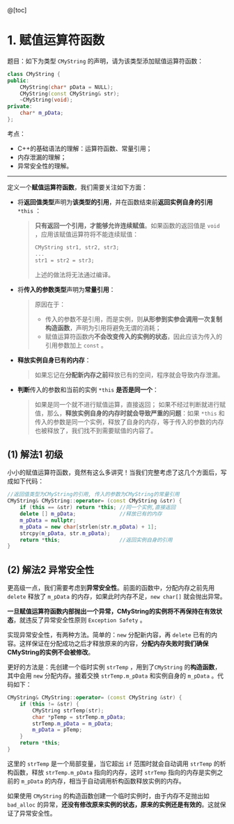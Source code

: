 @[toc]

# 1. 赋值运算符函数

题目：如下为类型 `CMyString` 的声明，请为该类型添加赋值运算符函数：
```cpp
class CMyString {
public:
	CMyString(char* pData = NULL);
	CMyString(const CMyString& str);
	~CMyString(void);
private:
	char* m_pData;
};
```
考点：
- C++的基础语法的理解：运算符函数、常量引用；
- 内存泄漏的理解；
- 异常安全性的理解。

---
定义一个**赋值运算符函数**，我们需要关注如下方面：
- 将**返回值类型**声明为**该类型的引用**，并在函数结束前**返回实例自身的引用** `*this` ：
	> **只有返回一个引用，才能够允许连续赋值**。如果函数的返回值是 `void` ，应用该赋值运算符将不能连续赋值：
	>```cpp
	> CMyString str1, str2, str3;
	> ...
	> str1 = str2 = str3;
	> ```
	> 上述的做法将无法通过编译。
	
- 将**传入的参数类型**声明为**常量引用**：
	> 原因在于：
	> - 传入的参数不是引用，而是实例，则**从形参到实参会调用一次复制构造函数**，声明为引用将避免无谓的消耗；
	> - 赋值运算符函数内**不会改变传入的实例的状态**，因此应该为传入的引用参数加上 `const` 。
	
- **释放实例自身已有的内存**：
	> 如果忘记在**分配新内存之前**释放已有的空间，程序就会导致内存泄漏。
	
- **判断**传入的参数和当前的实例 `*this` **是否是同一个**：
	> 如果是同一个就不进行赋值运算，直接返回；
	> 如果不经过判断就进行赋值，那么，**释放实例自身的内存时就会导致严重的问题**：如果 `*this` 和传入的参数是同一个实例，释放了自身的内存，等于传入的参数的内存也被释放了，我们找不到需要赋值的内容了。

## (1) 解法1 初级
小小的赋值运算符函数，竟然有这么多讲究！当我们完整考虑了这几个方面后，写成如下代码：
```cpp
//返回值类型为CMyString的引用, 传入的参数为CMyString的常量引用
CMyString& CMyString::operator= (const CMyString &str) {
	if (this == &str) return *this; //同一个实例,直接返回
	delete [] m_pData;				//释放已有的内存
	m_pData = nullptr;
	m_pData = new char[strlen(str.m_pData) + 1];
	strcpy(m_pData, str.m_pData);
	return *this;					//返回实例自身的引用
}
```
## (2) 解法2 异常安全性
更高级一点，我们需要考虑到**异常安全性**。前面的函数中，分配内存之前先用 `delete` 释放了 `m_pData` 的内存，如果此时内存不足，`new char[]` 就会抛出异常。

**一旦赋值运算符函数内部抛出一个异常，CMyString的实例将不再保持在有效状态**，就违反了异常安全性原则 `Exception Safety` 。

实现异常安全性，有两种方法。简单的：`new` 分配新内容，再 `delete` 已有的内容。这样保证在分配成功之后才释放原来的内容，**分配内存失败时我们确保CMyString的实例不会被修改**。


更好的方法是：先创建一个临时实例 `strTemp` ，用到了`CMyString` 的**构造函数**，其中会用 `new` 分配内存。接着交换 `strTemp.m_pData` 和实例自身的 `m_pData` 。代码如下：
```cpp
CMyString& CMyString::operator= (const CMyString &str) {
	if (this != &str) {
		CMyString strTemp(str);
		char *pTemp = strTemp.m_pData;
		strTemp.m_pData = m_pData;
		m_pData = pTemp;
	}
	return *this;
}
```
这里的 `strTemp` 是一个局部变量，当它超出 `if` 范围时就会自动调用 `strTemp` 的析构函数，释放 `strTemp.m_pData` 指向的内存，这时 `strTemp` 指向的内存是实例之前的 `m_pData` 的内存，相当于自动调用析构函数释放实例的内存。

如果使用 `CMyString` 的构造函数创建一个临时实例时，由于内存不足抛出如 `bad_alloc` 的异常，**还没有修改原来实例的状态，原来的实例还是有效的**。这就保证了异常安全性。


